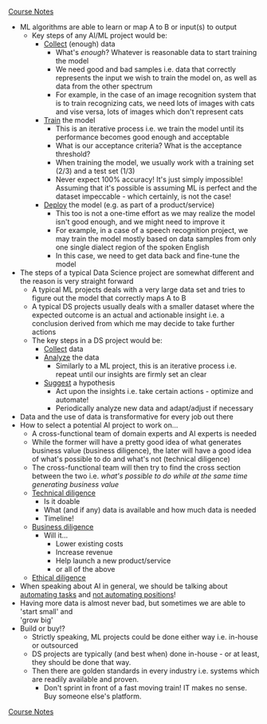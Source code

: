 [Course Notes](README.md)

- ML algorithms are able to learn or map A to B or input(s) to output
    - Key steps of any AI/ML project would be:
        - <u>Collect</u> (enough) data
            - What's *enough*? Whatever is reasonable data to start training the model
            - We need good and bad samples i.e. data that correctly represents the input we 
              wish to train the model on, as well as data from the other spectrum
            - For example, in the case of an image recognition system that is to train
              recognizing cats, we need lots of images with cats and vise versa, lots of 
              images which don't represent cats
        - <u>Train</u> the model
            - This is an iterative process i.e. we train the model until its performance 
              becomes good enough and acceptable
            - What is our acceptance criteria? What is the acceptance threshold?
            - When training the model, we usually work with a training set (2/3) and a test 
              set (1/3)
            - Never expect 100% accuracy! It's just simply impossible! Assuming that it's 
              possible is assuming ML is perfect and the dataset impeccable - which 
              certainly, is not the case!
        - <u>Deploy</u> the model (e.g. as part of a product/service)
            - This too is not a one-time effort as we may realize the model isn't good 
              enough, and we might need to improve it
            - For example, in a case of a speech recognition project, we may train the 
              model mostly based on data samples from only one single dialect region of the 
              spoken English
            - In this case, we need to get data back and fine-tune the model
- The steps of a typical Data Science project are somewhat different and the reason is very straight forward
    - A typical ML projects deals with a very large data set and tries to figure out the 
      model that correctly maps A to B
    - A typical DS projects usually deals with a smaller dataset where the expected outcome 
      is an actual and actionable insight i.e. a conclusion derived from which me may 
      decide to take further actions
    - The key steps in a DS project would be:
        - <u>Collect</u> data
        - <u>Analyze</u> the data
            - Similarly to a ML project, this is an iterative process i.e. repeat until our 
              insights are firmly set an clear
        - <u>Suggest</u> a hypothesis
            - Act upon the insights i.e. take certain actions - optimize and automate!
            - Periodically analyze new data and adapt/adjust if necessary
- Data and the use of data is transformative for every job out there
- How to select a potential AI project to work on...
    - A cross-functional team of domain experts and AI experts is needed
    - While the former will have a pretty good idea of what generates business value 
      (business diligence), the later will have a good idea of what's possible to do and 
      what's not (technical diligence)
    - The cross-functional team will then try to find the cross section between the two i.e. 
      *what's possible to do while at the same time generating business value*
    - <u>Technical diligence</u>
        - Is it doable
        - What (and if any) data is available and how much data is needed
        - Timeline!
    - <u>Business diligence</u>
        - Will it...
            - Lower existing costs
            - Increase revenue
            - Help launch a new product/service
            - or all of the above
    - <u>Ethical diligence</u>
- When speaking about AI in general, we should be talking about <u>automating tasks</u> and 
  <u>not automating positions</u>!
- Having more data is almost never bad, but sometimes we are able to 'start small' and  
  'grow big'
- Build or buy!?
    - Strictly speaking, ML projects could be done either way i.e. in-house or outsourced
    - DS projects are typically (and best when) done in-house - or at least, they should be 
      done that way.
    - Then there are golden standards in every industry i.e. systems which are readily 
      available and proven.
        - Don't sprint in front of a fast moving train! IT makes no sense. Buy someone 
          else's platform.

[Course Notes](README.md)
